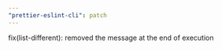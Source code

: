 ```yaml
---
"prettier-eslint-cli": patch
---
```


fix(list-different): removed the message at the end of execution

